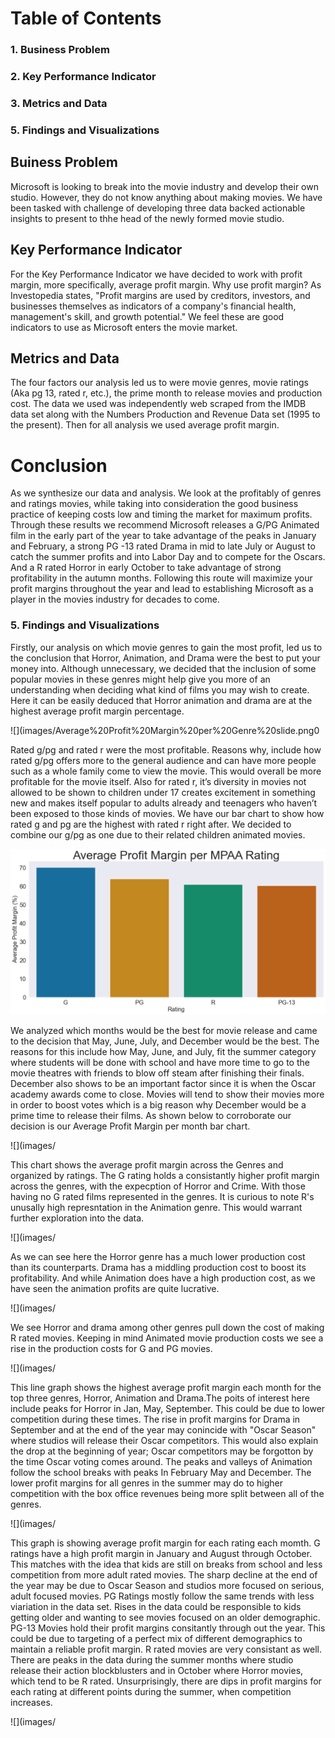 # Table of Contents
### 1. Business Problem
### 2. Key Performance Indicator
### 3. Metrics and Data
### 5.  Findings and Visualizations
## Buiness Problem
Microsoft is looking to break into the movie industry and develop their own studio. However, they do not know anything about making movies. We have been tasked with challenge of developing three data backed actionable insights to present to thhe head of the newly formed movie studio.
## Key Performance Indicator
For the Key Performance Indicator we have decided to work with profit margin, more specifically, average profit margin. Why use profit margin? As Investopedia states, "Profit margins are used by creditors, investors, and businesses themselves as indicators of a company's financial health, management's skill, and growth potential." We feel these are good indicators to use as Microsoft enters the movie market.
## Metrics and Data
The four factors our analysis led us to were movie genres, movie ratings (Aka pg 13, rated r, etc.), the prime month to release movies and production cost. The data we used was independently web scraped from the IMDB data set along with the Numbers Production and Revenue Data set (1995 to the present). Then for all analysis we used average profit margin. 
# Conclusion
As we synthesize our data and analysis. We look at the profitably of genres and ratings movies, while taking into consideration the good business practice of keeping costs low and timing the market for maximum profits. Through these results we recommend Microsoft releases a G/PG Animated film in the early part of the year to take advantage of the peaks in January and February, a strong PG -13 rated Drama in mid to late July or August to catch the summer profits and into Labor Day and to compete for the Oscars. And a R rated Horror in early October to take advantage of strong profitability in the autumn months. Following this route will maximize your profit margins throughout the year and lead to establishing Microsoft as a player in the movies industry for decades to come.

### 5.  Findings and Visualizations
Firstly, our analysis on which movie genres to gain the most profit, led us to the conclusion that Horror, Animation, and Drama were the best to put your money into. Although unnecessary, we decided that the inclusion of some popular movies in these genres might help give you more of an understanding when deciding what kind of films you may wish to create. Here it can be easily deduced that Horror animation and drama are at the highest average profit margin percentage.

![](images/Average%20Profit%20Margin%20per%20Genre%20slide.png0


Rated g/pg and rated r were the most profitable. Reasons why, include how rated g/pg offers more to the general audience and can have more people such as a whole family come to view the movie. This would overall be more profitable for the movie itself. Also for rated r, it’s diversity in movies not allowed to be shown to children under 17 creates excitement in something new and makes itself popular to adults already and teenagers who haven’t been exposed to those kinds of movies. We have our bar chart to show how rated g and pg are the highest with rated r right after. We decided to combine our g/pg as one due to their related children animated movies. 

![](images/Average%20Profit%20Margin%20per%20Rating%20slide.png)


We analyzed which months would be the best for movie release and came to the decision that May, June, July, and December would be the best. The reasons for this include how May, June, and July, fit the summer category where students will be done with school and have more time to go to the movie theatres with friends to blow off steam after finishing their finals. December also shows to be an important factor since it is when the Oscar academy awards come to close. Movies will tend to show their movies more in order to boost votes which is a big reason why December would be a prime time to release their films. As shown below to corroborate our decision is our Average Profit Margin per month bar chart. 

![](images/

This chart shows the average profit margin across the Genres and organized by ratings. The G rating holds a consistantly higher profit margin across the genres, with the expecption of Horror and Crime. With those having no G rated films represented in the genres. It is curious to note R's unusally high represntation in the Animation genre. This would warrant further exploration into the data.

![](images/

As we can see here the Horror genre has a much lower production cost than its counterparts. Drama has a middling production cost to boost its profitability. And while Animation does have a high production cost, as we have seen the animation profits are quite lucrative.

![](images/

We see Horror and drama among other genres pull down the cost of making R rated movies. Keeping in mind Animated movie production costs we see a rise in the production costs for G and PG movies.

![](images/

This line graph shows the highest average profit margin each month for the top three genres, Horror, Animation and Drama.The poits of interest here include peaks for Horror in Jan, May, September. This could be due to lower competition during these times. The rise in profit margins for Drama in September and at the end of the year may conincide with "Oscar Season" where studios will release their Oscar competitors. This would also explain the drop at the beginning of year; Oscar competitors may be forgotton by the time Oscar voting comes around. The peaks and valleys of Animation follow the school breaks with peaks In February May and December. The lower profit margins for all genres in the summer may do to higher competition with the box office revenues being more split between all of the genres.


![](images/

This graph is showing average profit margin for each rating each momth. G ratings have a high profit margin in January and August through October. This matches with the idea that kids are still on breaks from school and less competition from more adult rated movies. The sharp decline at the end of the year may be due to Oscar Season and studios more focused on serious, adult focused movies. PG Ratings mostly follow the same trends with less viariation in the data set. Rises in the data could be responsible to kids getting older and wanting to see movies focused on an older demographic. PG-13 Movies hold their profit margins consitantly through out the year. This could be due to targeting of a perfect mix of different demographics to maintain a reliable profit margin. R rated movies are very consistant as well. There are peaks in the data during the summer months where studio release their action blockblusters and in October where Horror movies, which tend to be R rated. Unsurprisingly, there are dips in profit margins for each rating at different points during the summer, when competition increases.

![](images/
